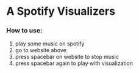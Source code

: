 # A Spotify Visualizers

### How to use:
1. play some music on spotify
2. go to website above
3. press spacebar on website to stop music 
4. press spacebar again to play with visualization